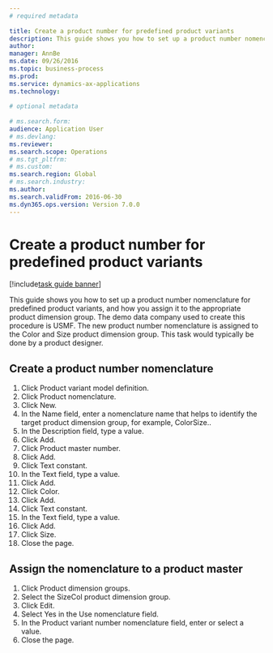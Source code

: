 ```yaml
--- 
# required metadata 
 
title: Create a product number for predefined product variants
description: This guide shows you how to set up a product number nomenclature for predefined product variants, and how you assign it to the appropriate product dimension group. 
author: 
manager: AnnBe 
ms.date: 09/26/2016
ms.topic: business-process 
ms.prod:  
ms.service: dynamics-ax-applications 
ms.technology:  
 
# optional metadata 
 
# ms.search.form:   
audience: Application User 
# ms.devlang:  
ms.reviewer: 
ms.search.scope: Operations 
# ms.tgt_pltfrm:  
# ms.custom:  
ms.search.region: Global
# ms.search.industry: 
ms.author: 
ms.search.validFrom: 2016-06-30 
ms.dyn365.ops.version: Version 7.0.0 
---
```

# Create a product number for predefined product variants

[!include[task guide banner](../../includes/task-guide-banner.md)]

This guide shows you how to set up a product number nomenclature for predefined product variants, and how you assign it to the appropriate product dimension group. The demo data company used to create this procedure is USMF. The new product number nomenclature is assigned to the Color and Size product dimension group. This task would typically be done by a product designer.


## Create a product number nomenclature
1. Click Product variant model definition.
2. Click Product nomenclature.
3. Click New.
4. In the Name field, enter a nomenclature name that helps to identify the target product dimension group, for example, ColorSize..
5. In the Description field, type a value.
6. Click Add.
7. Click Product master number.
8. Click Add.
9. Click Text constant.
10. In the Text field, type a value.
11. Click Add.
12. Click Color.
13. Click Add.
14. Click Text constant.
15. In the Text field, type a value.
16. Click Add.
17. Click Size.
18. Close the page.

## Assign the nomenclature to a product master
1. Click Product dimension groups.
2. Select the SizeCol product dimension group.
3. Click Edit.
4. Select Yes in the Use nomenclature field.
5. In the Product variant number nomenclature field, enter or select a value.
6. Close the page.

